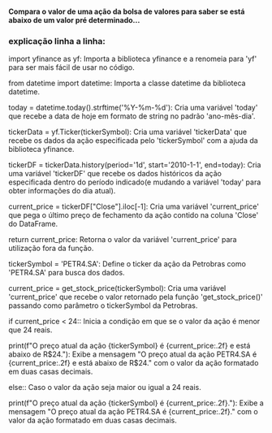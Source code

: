 #### Compara o valor de uma ação da bolsa de valores para saber se está abaixo de um valor pré determinado...

### explicação linha a linha:

import yfinance as yf: Importa a biblioteca yfinance e a renomeia para 'yf' para ser mais fácil de usar no código.

from datetime import datetime: Importa a classe datetime da biblioteca datetime.

today = datetime.today().strftime('%Y-%m-%d'): Cria uma variável 'today' que recebe a data de hoje em formato de string no padrão 'ano-mês-dia'.

tickerData = yf.Ticker(tickerSymbol): Cria uma variável 'tickerData' que recebe os dados da ação especificada pelo 'tickerSymbol' com a ajuda da biblioteca yfinance.

tickerDF = tickerData.history(period='1d', start='2010-1-1', end=today): Cria uma variável 'tickerDF' que recebe os dados históricos da ação especificada dentro do período indicado(e mudando a variável 'today' para obter informações do dia atual).

current_price = tickerDF["Close"].iloc[-1]: Cria uma variável 'current_price' que pega o último preço de fechamento da ação contido na coluna 'Close' do DataFrame.

return current_price: Retorna o valor da variável 'current_price' para utilização fora da função.

tickerSymbol = 'PETR4.SA': Define o ticker da ação da Petrobras como 'PETR4.SA' para busca dos dados.

current_price = get_stock_price(tickerSymbol): Cria uma variável 'current_price' que recebe o valor retornado pela função 'get_stock_price()' passando como parâmetro o tickerSymbol da Petrobras.

if current_price < 24:: Inicia a condição em que se o valor da ação é menor que 24 reais.

print(f"O preço atual da ação {tickerSymbol} é {current_price:.2f} e está abaixo de R$24."): Exibe a mensagem "O preço atual da ação PETR4.SA é {current_price:.2f} e está abaixo de R$24." com o valor da ação formatado em duas casas decimais.

else:: Caso o valor da ação seja maior ou igual a 24 reais.

print(f"O preço atual da ação {tickerSymbol} é {current_price:.2f}."): Exibe a mensagem "O preço atual da ação PETR4.SA é {current_price:.2f}." com o valor da ação formatado em duas casas decimais.
